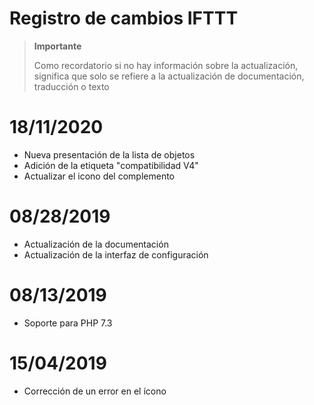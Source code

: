 # Registro de cambios IFTTT

>**Importante**
>
>Como recordatorio si no hay información sobre la actualización, significa que solo se refiere a la actualización de documentación, traducción o texto

# 18/11/2020

- Nueva presentación de la lista de objetos
- Adición de la etiqueta "compatibilidad V4"
- Actualizar el icono del complemento

# 08/28/2019

- Actualización de la documentación
- Actualización de la interfaz de configuración

# 08/13/2019

- Soporte para PHP 7.3

# 15/04/2019

- Corrección de un error en el ícono

